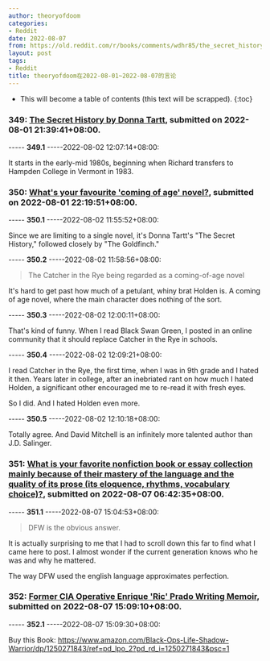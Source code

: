 ```yaml
---
author: theoryofdoom
categories:
- Reddit
date: 2022-08-07
from: https://old.reddit.com/r/books/comments/wdhr85/the_secret_history_by_donna_tartt/
layout: post
tags:
- Reddit
title: theoryofdoom在2022-08-01~2022-08-07的言论
---
```


* This will become a table of contents (this text will be scrapped).
{:toc}

### 349: [The Secret History by Donna Tartt](https://old.reddit.com/r/books/comments/wdhr85/the_secret_history_by_donna_tartt/), submitted on 2022-08-01 21:39:41+08:00.

----- __349.1__ -----2022-08-02 12:07:14+08:00:

It starts in the early-mid 1980s, beginning when Richard transfers to Hampden College in Vermont in 1983.

### 350: [What's your favourite 'coming of age' novel?](https://old.reddit.com/r/books/comments/wdinrq/whats_your_favourite_coming_of_age_novel/), submitted on 2022-08-01 22:19:51+08:00.

----- __350.1__ -----2022-08-02 11:55:52+08:00:

Since we are limiting to a single novel, it's Donna Tartt's "The Secret History," followed closely by "The Goldfinch."

----- __350.2__ -----2022-08-02 11:58:56+08:00:

> The Catcher in the Rye being regarded as a coming-of-age novel

It's hard to get past how much of a petulant, whiny brat Holden is. A coming of age novel, where the main character does nothing of the sort.

----- __350.3__ -----2022-08-02 12:00:11+08:00:

That's kind of funny.  When I read Black Swan Green, I posted in an online community that it should replace Catcher in the Rye in schools.

----- __350.4__ -----2022-08-02 12:09:21+08:00:

I read Catcher in the Rye, the first time, when I was in 9th grade and I hated it then.  Years later in college, after an inebriated rant on how much I hated Holden, a significant other encouraged me to re-read it with fresh eyes.  

So I did.  And I hated Holden even more.

----- __350.5__ -----2022-08-02 12:10:18+08:00:

Totally agree.  And David Mitchell is an infinitely more talented author than J.D. Salinger.

### 351: [What is your favorite nonfiction book or essay collection mainly because of their mastery of the language and the quality of its prose (its eloquence, rhythms, vocabulary choice)?](https://old.reddit.com/r/books/comments/wi0cj7/what_is_your_favorite_nonfiction_book_or_essay/), submitted on 2022-08-07 06:42:35+08:00.

----- __351.1__ -----2022-08-07 15:04:53+08:00:

> DFW is the obvious answer.

It is actually surprising to me that I had to scroll down this far to find what I came here to post.  I almost wonder if the current generation knows who he was and why he mattered.

The way DFW used the english language approximates perfection.

### 352: [Former CIA Operative Enrique 'Ric' Prado Writing Memoir](https://old.reddit.com/r/politicalwarfare/comments/wi9lgr/former_cia_operative_enrique_ric_prado_writing/), submitted on 2022-08-07 15:09:10+08:00.

----- __352.1__ -----2022-08-07 15:09:30+08:00:

Buy this Book: https://www.amazon.com/Black-Ops-Life-Shadow-Warrior/dp/1250271843/ref=pd_lpo_2?pd_rd_i=1250271843&psc=1

